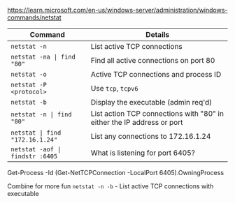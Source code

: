 https://learn.microsoft.com/en-us/windows-server/administration/windows-commands/netstat

|Command   | Details  |
|---|---|
|`netstat -n`   | List active TCP connections  |
|`netstat -na \| find "80"` | Find all active connections on port 80  |
|`netstat -o`   | Active TCP connections and process ID  |
|`netstat -P <protocol>`   | Use `tcp`, `tcpv6`  |
|`netstat -b`   | Display the executable (admin req'd)  |
|`netstat -n \| find "80"`   | List action TCP connections with "80" in either the IP address or port  |
|`netstat \| find "172.16.1.24"`   | List any connections to 172.16.1.24  |
|`netstat -aof \| findstr :6405` | What is listening for port 6405? |

Get-Process -Id (Get-NetTCPConnection -LocalPort 6405).OwningProcess


Combine for more fun
`netstat -n -b` - List active TCP connections with executable


